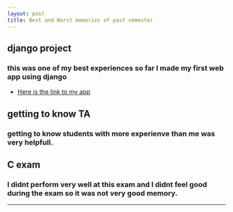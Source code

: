 ```yaml
---
layout: post
title: Best and Worst memories of past semester
---
```

## django project 
### this was one of my best experiences so far I made my first web app using django 
* [Here is the link to my app ](http://400522364.pythonanywhere.com/)

## getting to know TA 
### getting to know students with more experienve than me was very helpfull.

## C exam 
### I didnt perform very well at this exam and I didnt feel good during the exam so it was not very good memory. 
---